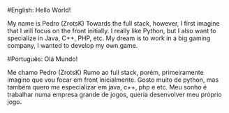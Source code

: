 #English:
Hello World!

My name is Pedro (ZrotsK)
Towards the full stack, however, I first imagine that I will focus on the front initially.
I really like Python, but I also want to specialize in Java, C++, PHP, etc.
My dream is to work in a big gaming company, I wanted to develop my own game.





#Português:
Olá Mundo!

Me chamo Pedro (ZrotsK)
Rumo ao full stack, porém, primeiramente imagino que vou focar em front inicialmente.
Gosto muito de python, mas também quero me especializar em java, c++, php e etc.
Meu sonho é trabalhar numa empresa grande de jogos, queria desenvolver meu próprio jogo.
